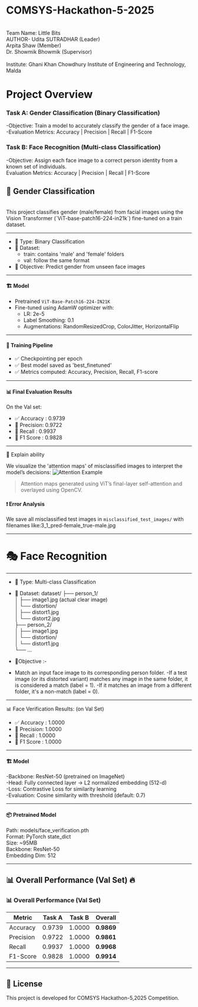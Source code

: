 # COMSYS-Hackathon-5-2025
<br>
Team Name: Little Bits <br>
AUTHOR- Udita SUTRADHAR (Leader) <br>
        Arpita Shaw (Member) <br>
        Dr. Showmik Bhowmik (Supervisor)
<br>
<br>
Institute: Ghani Khan Chowdhury Institute of Engineering and Technology, Malda

<br>

# Project Overview
### Task A: Gender Classification (Binary Classification) <br>
-Objective: Train a model to accurately classify the gender of a face image.<br>
-Evaluation Metrics: Accuracy | Precision | Recall | F1-Score

### Task B: Face Recognition (Multi-class Classification) <br>
-Objective: Assign each face image to a correct person identity from a known set of individuals.<br>
Evaluation Metrics: Accuracy | Precision | Recall | F1-Score

## 🚀 Gender Classification 
<br>
This project classifies gender (male/female) from facial images using the Vision Transformer (`ViT-base-patch16-224-in21k`) fine-tuned on a train dataset.

---
- 🔢 Type: Binary Classification
- 🧾 Dataset:
  - train: contains 'male' and 'female' folders
  - val: follow the same format
- 🏁 Objective: Predict gender from unseen face images

---

#### 🏗️ Model <br>
- Pretrained `ViT-Base-Patch16-224-IN21K`
- Fine-tuned using AdamW optimizer with:
  - LR: 2e-5
  - Label Smoothing: 0.1
  - Augmentations: RandomResizedCrop, ColorJitter, HorizontalFlip

---

#### 🏃 Training Pipeline

- ✅ Checkpointing per epoch
- ✅ Best model saved as 'best_finetuned'
- ✅ Metrics computed: Accuracy, Precision, Recall, F1-score

---

#### 📊 Final Evaluation Results

On the Val set:

- ✅ Accuracy : 0.9739
- 🎯 Precision: 0.9722
- 🔁 Recall   : 0.9937
- 📌 F1 Score : 0.9828


---

🔬 Explain ability

We visualize the 'attention maps' of misclassified images to interpret the model’s decisions:
![Attention Example](./attention_overlay.jpg)
> Attention maps generated using ViT’s final-layer self-attention and overlayed using OpenCV.
#### ❗ Error Analysis
We save all misclassified test images in `misclassified_test_images/` with filenames like:3_1_pred-female_true-male.jpg

---
# 🎭 Face Recognition <br>

---
- 🔢 Type: Multi-class Classification
- 🧾 Dataset:
  dataset/
├── person_1/ <br>
│   ├── image1.jpg  (actual clear image) <br>
│   └── distortion/ <br>
│       ├── distort1.jpg <br>
│       └── distort2.jpg <br>
├── person_2/ <br>
│   ├── image1.jpg <br>
│   └── distortion/ <br>
│       └── distort1.jpg <br>
└── ... <br>

- 🏁Objective :-
- Match an input face image to its corresponding person folder.
-If a test image (or its distorted variant) matches any image in the same folder, it is considered a match (label = 1). 
-If it matches an image from a different folder, it's a non-match (label = 0).

---
📊 Face Verification Results: (on Val Set)
- ✅ Accuracy : 1.0000
- 🎯 Precision: 1.0000
- 🔁 Recall   : 1.0000
- 📌 F1 Score : 1.0000
---

#### 🏗️ Model <br>
-Backbone: ResNet-50 (pretrained on ImageNet) <br>
-Head: Fully connected layer → L2 normalized embedding (512-d) <br>
-Loss: Contrastive Loss for similarity learning <br>
-Evaluation: Cosine similarity with threshold (default: 0.7) <br>

---
#### 📦 Pretrained Model
Path: models/face_verification.pth <br>
Format: PyTorch state_dict <br> 
Size: ~95MB <br>
Backbone: ResNet-50 <br>
Embedding Dim: 512 <br>

---


## 📊 Overall Performance (Val Set) 🔥 <br>

### 📊 Overall Performance (Val Set)

| Metric     | Task A       | Task B       | Overall       |
|------------|--------------|--------------|---------------|
| Accuracy   | 0.9739       | 1.0000       | **0.9869**    |
| Precision  | 0.9722       | 1.0000       | **0.9861**    |
| Recall     | 0.9937       | 1.0000       | **0.9968**    |
| F1-Score   | 0.9828       | 1.0000       | **0.9914**    | 

---

## 📜 License
This project is developed for COMSYS Hackathon-5,2025 Competition. 


